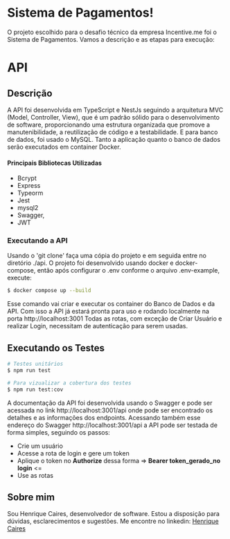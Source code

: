 # Sistema de Pagamentos!

O projeto escolhido para o desafio técnico da empresa Incentive.me foi o Sistema de Pagamentos. Vamos a descrição e as etapas para execução: 


# API

## Descrição

A API foi desenvolvida em TypeScript e NestJs seguindo a arquitetura MVC (Model, Controller, View), que é um padrão sólido para o desenvolvimento de software, proporcionando uma estrutura organizada que promove a manutenibilidade, a reutilização de código e a testabilidade. E para banco de dados, foi usado o MySQL. Tanto a aplicação quanto o banco de dados serão executados em container Docker.

#### Principais Bibliotecas Utilizadas

- Bcrypt
- Express
- Typeorm
- Jest
- mysql2
- Swagger,
- JWT



### Executando a API

Usando o 'git clone' faça uma cópia do projeto e em seguida entre no diretório ./api.
O projeto foi desenvolvido usando docker e docker-compose, então após configurar o .env conforme o arquivo .env-example, execute:
```bash
$ docker compose up --build
```

Esse comando vai criar e executar os container do Banco de Dados e da API. Com isso a API já estará pronta para uso e rodando localmente na porta http://localhost:3001
Todas as rotas, com exceção de Criar Usuário e realizar Login, necessitam de autenticação para serem usadas.

## Executando os Testes

```bash
# Testes unitários
$ npm run test

# Para vizualizar a cobertura dos testes
$ npm run test:cov
```

A documentação da API foi desenvolvida usando o Swagger e pode ser acessada no link http://localhost:3001/api onde pode ser encontrado os detalhes e as informações dos endpoints.
Acessando também esse endereço do Swagger http://localhost:3001/api a API pode ser testada de forma simples, seguindo os passos:

- Crie um usuário
- Acesse a rota de login e gere um token
- Aplique o token no **Authorize** dessa forma => **Bearer token_gerado_no login** <=
- Use as rotas


## Sobre mim

Sou Henrique Caires, desenvolvedor de software. Estou a disposição para dúvidas, esclarecimentos e sugestões. Me encontre no linkedin: [Henrique Caires](https://www.linkedin.com/in/henrique-caires)